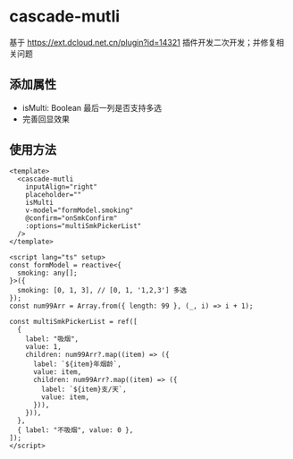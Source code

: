 # cascade-mutli

基于 https://ext.dcloud.net.cn/plugin?id=14321 插件开发二次开发；并修复相关问题

## 添加属性

- isMulti: Boolean 最后一列是否支持多选
- 完善回显效果

## 使用方法

```vue
<template>
  <cascade-mutli
    inputAlign="right"
    placeholder=""
    isMulti
    v-model="formModel.smoking"
    @confirm="onSmkConfirm"
    :options="multiSmkPickerList"
  />
</template>

<script lang="ts" setup>
const formModel = reactive<{
  smoking: any[];
}>({
  smoking: [0, 1, 3], // [0, 1, '1,2,3'] 多选
});
const num99Arr = Array.from({ length: 99 }, (_, i) => i + 1);

const multiSmkPickerList = ref([
  {
    label: "吸烟",
    value: 1,
    children: num99Arr?.map((item) => ({
      label: `${item}年烟龄`,
      value: item,
      children: num99Arr?.map((item) => ({
        label: `${item}支/天`,
        value: item,
      })),
    })),
  },
  { label: "不吸烟", value: 0 },
]);
</script>
```
